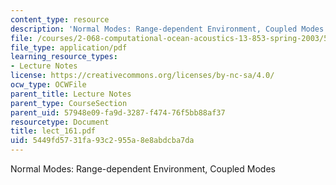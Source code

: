 ```yaml
---
content_type: resource
description: 'Normal Modes: Range-dependent Environment, Coupled Modes'
file: /courses/2-068-computational-ocean-acoustics-13-853-spring-2003/5449fd5731fa93c2955a8e8abdcba7da_lect_161.pdf
file_type: application/pdf
learning_resource_types:
- Lecture Notes
license: https://creativecommons.org/licenses/by-nc-sa/4.0/
ocw_type: OCWFile
parent_title: Lecture Notes
parent_type: CourseSection
parent_uid: 57948e09-fa9d-3287-f474-76f5bb88af37
resourcetype: Document
title: lect_161.pdf
uid: 5449fd57-31fa-93c2-955a-8e8abdcba7da
---
```

Normal Modes: Range-dependent Environment, Coupled Modes